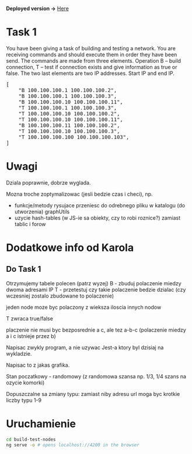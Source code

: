 **Deployed version ->** [Here](https://b-lukaszuk.github.io/simpleConnectionTester/)

# Task 1

You have been giving a task of building and testing a network. You are receiving commands and should execute them in order they have been send. The commands are made from three elements. Operation B – build connection, T – test if connection exists and give information as true or false. The two last elements are two IP addresses. Start IP and end IP. 

<pre>
[
	"B 100.100.100.1 100.100.100.2",
	"B 100.100.100.1 100.100.100.3",
	"B 100.100.100.10 100.100.100.11",
	"T 100.100.100.1 100.100.100.3",
	"T 100.100.100.10 100.100.100.2",
	"T 100.100.100.10 100.100.100.11",
	"B 100.100.100.11 100.100.100.2",
	"T 100.100.100.10 100.100.100.3",
	"T 100.100.100.100 100.100.100.103",
]
</pre>

# Uwagi

Dziala poprawnie, dobrze wyglada.

Mozna troche zoptymalizowac (jesli bedzie czas i checi), np.

- funkcje/metody rysujace przeniesc do odrebnego pliku w katalogu (do utworzenia) graphUtils
- uzycie hash-tables (w JS-ie sa obiekty, czy to robi roznice?) zamiast tablic i forow

# Dodatkowe info od Karola

## Do Task 1

Otrzymujemy tabele polecen (patrz wyzej)
B - zbuduj polaczenie miedzy dwoma adresami IP
T - przetestuj czy takie polaczenie bedzie dzialac (czy wczesniej zostalo zbudowane to polaczenie)

jeden node moze byc polaczony z wieksza iloscia innych nodow

T zwraca true/false

placzenie nie musi byc bezposrednie a c, ale tez a-b-c (polaczenie miedzy a i c istnieje przez b)

Napisac zwykly program, a nie uzywac Jest-a ktory byl dzisiaj na wykladzie.

Napisac to z jakas grafika.

Stan poczatkowy - randomowy (z randomowa szansa np. 1/3, 1/4 szans na ozycie komorki)

Dopuszczalne sa zmiany typu: zamiast niby adresu url moga byc krotkie liczby typu 1-9

# Uruchamienie

```bash
cd build-test-nodes
ng serve -o # opens localhost://4200 in the browser
```
